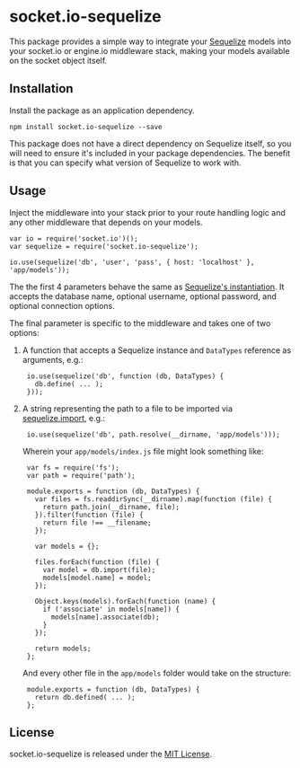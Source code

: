 # socket.io-sequelize

This package provides a simple way to integrate your
[Sequelize](http://sequelizejs.com/) models into your socket.io or engine.io
middleware stack, making your models available on the socket object itself.

## Installation

Install the package as an application dependency.

    npm install socket.io-sequelize --save

This package does not have a direct dependency on Sequelize itself, so you will
need to ensure it's included in your package dependencies.  The benefit is that
you can specify what version of Sequelize to work with.

## Usage

Inject the middleware into your stack prior to your route handling logic and
any other middleware that depends on your models.

    var io = require('socket.io')();
    var sequelize = require('socket.io-sequelize');
    
    io.use(sequelize('db', 'user', 'pass', { host: 'localhost' }, 'app/models'));

The the first 4 parameters behave the same as
[Sequelize's instantiation](http://sequelizejs.com/docs/1.7.8/usage#basics).
It accepts the database name, optional username, optional password, and
optional connection options.

The final parameter is specific to the middleware and takes one of two options:

1. A function that accepts a Sequelize instance and `DataTypes` reference as
   arguments, e.g.:

        io.use(sequelize('db', function (db, DataTypes) {
          db.define( ... );
        }));

2. A string representing the path to a file to be imported via
   [sequelize.import](http://sequelizejs.com/docs/1.7.8/models#import), e.g.:

        io.use(sequelize('db', path.resolve(__dirname, 'app/models')));

   Wherein your `app/models/index.js` file might look something like:

        var fs = require('fs');
        var path = require('path');

        module.exports = function (db, DataTypes) {
          var files = fs.readdirSync(__dirname).map(function (file) {
            return path.join(__dirname, file);
          }).filter(function (file) {
            return file !== __filename;
          });

          var models = {};

          files.forEach(function (file) {
            var model = db.import(file);
            models[model.name] = model;
          });

          Object.keys(models).forEach(function (name) {
            if ('associate' in models[name]) {
              models[name].associate(db);
            }
          });

          return models;
        };

    And every other file in the `app/models` folder would take on the
    structure:

        module.exports = function (db, DataTypes) {
          return db.defined( ... );
        };

## License

socket.io-sequelize is released under the
[MIT License](http://opensource.org/licenses/MIT).
